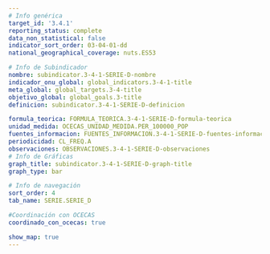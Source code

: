 ```yaml
---
# Info genérica
target_id: '3.4.1'
reporting_status: complete
data_non_statistical: false
indicator_sort_order: 03-04-01-dd
national_geographical_coverage: nuts.ES53

# Info de Subindicador
nombre: subindicator.3-4-1-SERIE-D-nombre
indicador_onu_global: global_indicators.3-4-1-title
meta_global: global_targets.3-4-title
objetivo_global: global_goals.3-title
definicion: subindicator.3-4-1-SERIE-D-definicion

formula_teorica: FORMULA_TEORICA.3-4-1-SERIE-D-formula-teorica
unidad_medida: OCECAS_UNIDAD_MEDIDA.PER_100000_POP
fuentes_informacion: FUENTES_INFORMACION.3-4-1-SERIE-D-fuentes-informacion
periodicidad: CL_FREQ.A
observaciones: OBSERVACIONES.3-4-1-SERIE-D-observaciones
# Info de Gráficas
graph_title: subindicator.3-4-1-SERIE-D-graph-title
graph_type: bar

# Info de navegación
sort_order: 4
tab_name: SERIE.SERIE_D

#Coordinación con OCECAS
coordinado_con_ocecas: true

show_map: true
---
```

